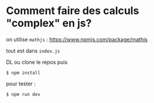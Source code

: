 # Comment faire des calculs "complex" en js?

on utilise ```mathjs``` : https://www.npmjs.com/package/mathjs

tout est dans ```index.js```

DL ou clone le repos puis

```
$ npm install
```
pour tester :

```
$ npm run dev
```

